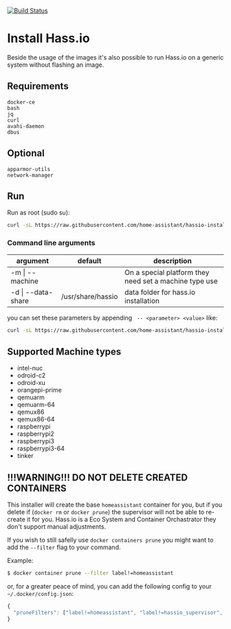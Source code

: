 [![Build Status](https://dev.azure.com/home-assistant/Hass.io/_apis/build/status/hassio-installer?branchName=master)](https://dev.azure.com/home-assistant/Hass.io/_build/latest?definitionId=6&branchName=master)

# Install Hass.io

Beside the usage of the images it's also possible to run Hass.io on a generic system without flashing an image.

## Requirements

```
docker-ce
bash
jq
curl
avahi-daemon
dbus
```

## Optional

```
apparmor-utils
network-manager
```

## Run

Run as root (sudo su):

```bash
curl -sL https://raw.githubusercontent.com/home-assistant/hassio-installer/master/hassio_install.sh | bash -s
```

### Command line arguments
| argument           | default                                                                                                                                                                             | description                                            |
|--------------------|-------------------|--------------------------------------------------------|
| -m \| --machine    |                   | On a special platform they need set a machine type use |
| -d \| --data-share | /usr/share/hassio | data folder for hass.io installation                   |

you can set these parameters by appending ` -- <parameter> <value>` like:

```bash
curl -sL https://raw.githubusercontent.com/home-assistant/hassio-installer/master/hassio_install.sh | bash -s -- -m MY_MACHINE
```

## Supported Machine types

- intel-nuc
- odroid-c2
- odroid-xu
- orangepi-prime
- qemuarm
- qemuarm-64
- qemux86
- qemux86-64
- raspberrypi
- raspberrypi2
- raspberrypi3
- raspberrypi3-64
- tinker

## !!!WARNING!!! DO NOT DELETE CREATED CONTAINERS

This installer will create the base `homeassistant` container for you, but if you delete if (`docker rm` or `docker prune`) the supervisor will not be able to re-create it for you. Hass.io is a Eco System and Container Orchastrator they don't support manual adjustments.

If you wish to still safelly use `docker containers prune` you might want to add the `--filter` flag to your command.

Example:
```sh
$ docker container prune --filter label!=homeassistant
```
or, for a greater peace of mind, you can add the following config to your `~/.docker/config.json`:
```javascript
{
  "pruneFilters": ["label!=homeassistant", "label!=hassio_supervisor", "label!=addon*"]
}
```
